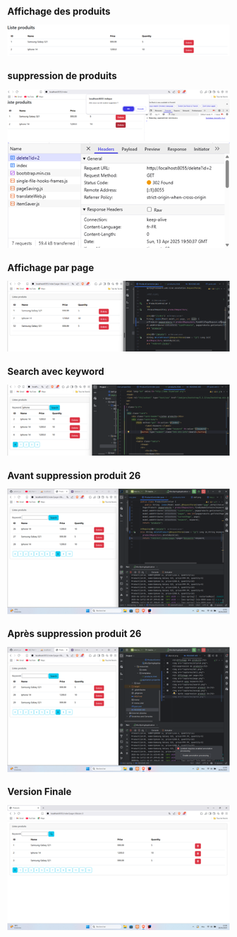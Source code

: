 <h2>Affichage des produits</h2>
<img src="captures/allprod.png">
<h2>suppression de produits</h2>
<img src="captures/del.png">
<img src="captures/del1.png">
<h2> Affichage par page</h2>
<img src="captures/page.png">
<h2>Search avec keyword</h2>
<img src="captures/key.png">
<h2> Avant suppression produit 26</h2>
<img src="captures/avsupp.png">
<h2> Après suppression produit 26</h2>
<img src="captures/apsupp.png">
<h2> Version Finale</h2>
<img src="captures/vfinal.png">
